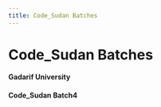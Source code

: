 ```yaml
---
title: Code_Sudan Batches
---
```


# Code_Sudan Batches

<div class="container">
  <div class="row">

  <div class="col-md-12">   
      <div class="card text-center">
        <font size="150%"><i class="fa fa-user"></i></font>
          <div class="card-body">
              <h4 class="card-title">Gadarif University</h4>
          </div>
      </div>
  </div>

<div class="container">
  <div class="row">

  <div class="col-md-12">   
      <div class="card text-center">
        <font size="150%"><i class="fa fa-user"></i></font>
          <div class="card-body">
              <h4 class="card-title">Code_Sudan Batch4</h4>
          </div>
      </div>
  </div>

